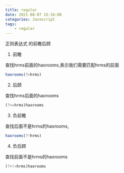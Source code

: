 ```yaml
---
title: regular
date: 2021-08-07 15:16:00
categories: Javascript
tags:
    - regular
---
```


正则表达式 的前瞻后顾

1. 前瞻

查找hrms前面的haorooms,表示我们需要匹配hrms的前面

```javascript
haorooms(?=hrms) 
```

2. 后顾

查找hrms后面的haorooms

```javascript
(?<=hrms)haorooms 
```

3. 负前瞻

查找后面不是hrms的haorooms,

```javascript
haorooms(?!hrms) 
```

4. 负后顾

查找前面不是hrms的haorooms

```javascript
(?<!=hrms)haorooms 
```
